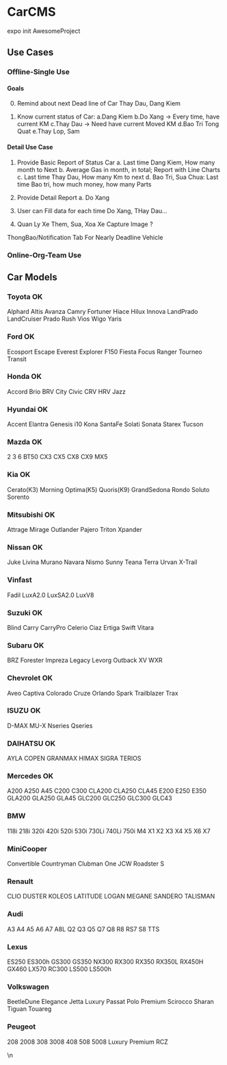 # CarCMS

expo init AwesomeProject

## Use Cases

### Offline-Single Use

#### Goals

0. Remind about next Dead line of Car
		Thay Dau, Dang Kiem

1. Know current status of Car: 
    a.Dang Kiem
    b.Do Xang    -> Every time, have current KM 
    c.Thay Dau		-> Need have current Moved KM
    d.Bao Tri Tong Quat
    e.Thay Lop, Sam

#### Detail Use Case

1. Provide Basic Report of Status Car
	a. Last time Dang Kiem, How many month to Next
	b. Average Gas in month, in total; Report with Line Charts
	c. Last time Thay Dau, How many Km to next 
	d. Bao Tri, Sua Chua: Last time Bao tri, how much money, how many Parts

2. Provide Detail Report
	a. Do Xang



3. User can Fill data for each time Do Xang, THay Dau...

4. Quan Ly Xe
	Them, Sua, Xoa Xe
		Capture Image ?

ThongBao/Notification Tab
	For Nearly Deadline Vehicle

### Online-Org-Team Use


## Car Models
### Toyota OK
Alphard Altis Avanza Camry Fortuner Hiace Hilux Innova LandPrado LandCruiser Prado Rush Vios Wigo Yaris
### Ford	OK
Ecosport Escape Everest Explorer F150 Fiesta Focus Ranger Tourneo Transit
### Honda	OK
Accord Brio BRV City Civic CRV HRV Jazz
### Hyundai OK
Accent Elantra Genesis i10 Kona SantaFe Solati Sonata Starex Tucson 
### Mazda OK
2 3 6 BT50 CX3 CX5 CX8 CX9 MX5
### Kia OK
Cerato(K3) Morning Optima(K5) Quoris(K9) GrandSedona Rondo Soluto Sorento 
### Mitsubishi OK
Attrage Mirage Outlander Pajero Triton Xpander
### Nissan OK
Juke Livina Murano Navara Nismo Sunny Teana Terra Urvan X-Trail
### Vinfast
Fadil LuxA2.0 LuxSA2.0 LuxV8
### Suzuki OK
Blind Carry CarryPro Celerio Ciaz Ertiga Swift Vitara
### Subaru OK
BRZ Forester Impreza Legacy Levorg Outback XV WXR
### Chevrolet OK
Aveo Captiva Colorado Cruze Orlando Spark Trailblazer Trax
### ISUZU OK
D-MAX MU-X Nseries Qseries
### DAIHATSU OK
AYLA COPEN GRANMAX HIMAX SIGRA TERIOS 
### Mercedes OK
A200 A250 A45 C200 C300 CLA200 CLA250 CLA45 E200 E250 E350  GLA200 GLA250  GLA45 GLC200 GLC250 GLC300 GLC43


### BMW
118i 218i 320i 420i 520i 530i 730Li 740Li 750i M4 X1 X2 X3 X4 X5 X6 X7
### MiniCooper 
Convertible Countryman Clubman One JCW Roadster S
### Renault
CLIO DUSTER KOLEOS LATITUDE LOGAN MEGANE SANDERO TALISMAN 
### Audi
A3 A4 A5 A6 A7 A8L Q2 Q3 Q5 Q7 Q8 R8  RS7 S8 TTS
### Lexus
ES250 ES300h GS300 GS350 NX300 RX300 RX350 RX350L RX450H GX460 LX570 RC300 LS500 LS500h
### Volkswagen
BeetleDune Elegance Jetta Luxury Passat Polo Premium Scirocco Sharan Tiguan Touareg
### Peugeot 
208 2008 308 3008 408 508 5008 Luxury Premium RCZ

\n